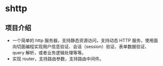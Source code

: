 # shttp

## 项目介绍

- 一个简单的 http 服务器，支持静态资源访问，支持动态 HTTP 服务，使用面向切面编程实现用户信息验证、会话（session）验证、表单数据验证、query 解析，或者业务逻辑处理等等。
- 实现 router，支持路由参数，支持路由中间件。
